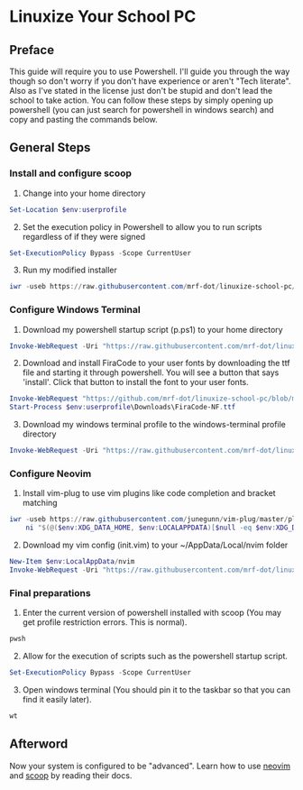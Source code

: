 # Linuxize Your School PC
## Preface
This guide will require you to use Powershell. I'll guide you through the way though so don't worry if you don't have experience or aren't "Tech literate". Also as I've stated in the license just don't be stupid and don't lead the school to take action. You can follow these steps by simply opening up powershell (you can just search for powershell in windows search) and copy and pasting the commands below.
## General Steps
### Install and configure scoop
1. Change into your home directory
```powershell
Set-Location $env:userprofile
```
2. Set the execution policy in Powershell to allow you to run scripts regardless of if they were signed
```powershell
Set-ExecutionPolicy Bypass -Scope CurrentUser
```
3. Run my modified installer
```powershell
iwr -useb https://raw.githubusercontent.com/mrf-dot/linuxize-school-pc/main/scoop-install.ps1 | iex
```
### Configure Windows Terminal
1. Download my powershell startup script (p.ps1) to your home directory
```powershell
Invoke-WebRequest -Uri "https://raw.githubusercontent.com/mrf-dot/linuxize-school-pc/main/p.ps1" -Outfile "$env:userprofile\p.ps1"
```
2. Download and install FiraCode to your user fonts by downloading the ttf file and starting it through powershell. You will see a button that says 'install'. Click that button to install the font to your user fonts.
```powershell
Invoke-WebRequest "https://github.com/mrf-dot/linuxize-school-pc/blob/main/FiraCode-NF.ttf?raw=true" -OutFile $env:userprofile/Downloads/FiraCode-NF.ttf
Start-Process $env:userprofile\Downloads\FiraCode-NF.ttf
```
3. Download my windows terminal profile to the windows-terminal profile directory
```powershell
Invoke-WebRequest -Uri "https://raw.githubusercontent.com/mrf-dot/linuxize-school-pc/main/settings.json" -OutFile "$env:LocalAppData\Microsoft\Windows Terminal\settings.json"  
```
### Configure Neovim
1. Install vim-plug to use vim plugins like code completion and bracket matching
```powershell
iwr -useb https://raw.githubusercontent.com/junegunn/vim-plug/master/plug.vim |`
    ni "$(@($env:XDG_DATA_HOME, $env:LOCALAPPDATA)[$null -eq $env:XDG_DATA_HOME])/nvim-data/site/autoload/plug.vim" -Force
```
2. Download my vim config (init.vim) to your ~/AppData/Local/nvim folder
```powershell
New-Item $env:LocalAppData/nvim
Invoke-WebRequest -Uri "https://raw.githubusercontent.com/mrf-dot/linuxize-school-pc/main/init.vim" -Outfile "$env:localappdata\nvim\init.vim"
```
### Final preparations
1. Enter the current version of powershell installed with scoop (You may get profile restriction errors. This is normal).
```powershell
pwsh
```
2. Allow for the execution of scripts such as the powershell startup script.
```powershell
Set-ExecutionPolicy Bypass -Scope CurrentUser
```
3. Open windows terminal (You should pin it to the taskbar so that you can find it easily later).
```powershell
wt
```
## Afterword
Now your system is configured to be "advanced". Learn how to use [neovim](https://neovim.io/doc/user/) and [scoop](https://scoop.sh/) by reading their docs.
